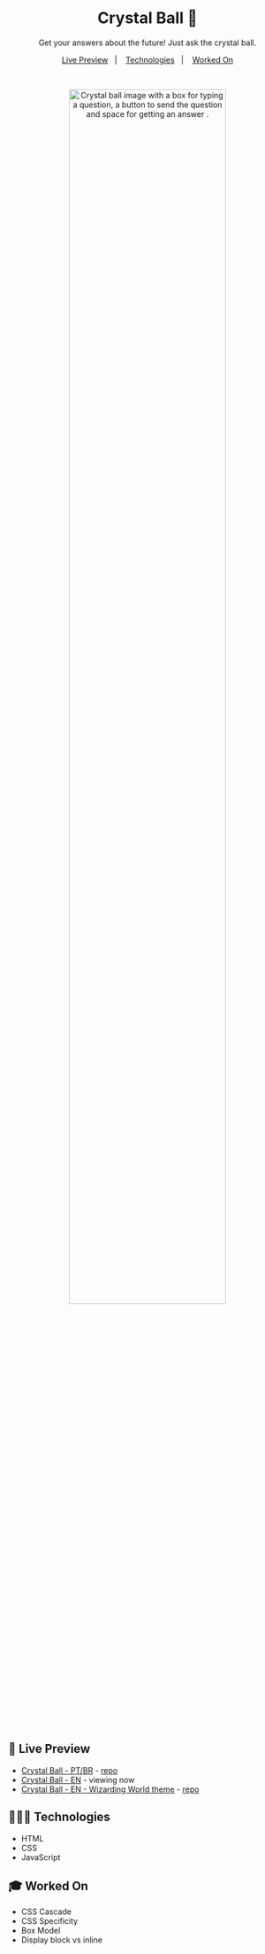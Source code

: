 <h1 align="center"> Crystal Ball 🔮 </h1>

<p align="center">
  Get your answers about the future! Just ask the crystal ball.
</p>

<p align="center">
  <a href="#-live-preview">Live Preview</a>&nbsp;&nbsp;&nbsp;|&nbsp;&nbsp;&nbsp;
  <a href="#-technologies">Technologies</a>&nbsp;&nbsp;&nbsp;|&nbsp;&nbsp;&nbsp;
  <a href="#-worked-on">Worked On</a>
</p>

<br/>

<p align="center">
  <img alt="Crystal ball image with a box for typing a question, a button to send the question and space for getting an answer ." src="./.github/crystal-ball-en-2.png" width="75%" />
</p>

<br/>

## 📝 Live Preview 

- [Crystal Ball - PT/BR](https://diegommagno.com/github/rocketseat/events/explorer-marathon/explorer-marathon-01/crystal-ball/pt-br/) - [repo](https://github.com/diegommagno/rocketseat/tree/main/events/explorer-marathon/explorer-marathon-01/crystal-ball/pt-br)
- [Crystal Ball - EN](https://diegommagno.com/github/rocketseat/events/explorer-marathon/explorer-marathon-01/crystal-ball/en/) - viewing now
- [Crystal Ball - EN - Wizarding World theme](https://diegommagno.com/github/rocketseat/events/explorer-marathon/explorer-marathon-01/wizarding-world-crystal-ball) - [repo](https://github.com/diegommagno/rocketseat/tree/main/events/explorer-marathon/explorer-marathon-01/wizarding-world-crystal-ball)

## 🧑🏻‍💻 Technologies

- HTML
- CSS
- JavaScript

## 🎓 Worked On

- CSS Cascade
- CSS Specificity
- Box Model
- Display block vs inline